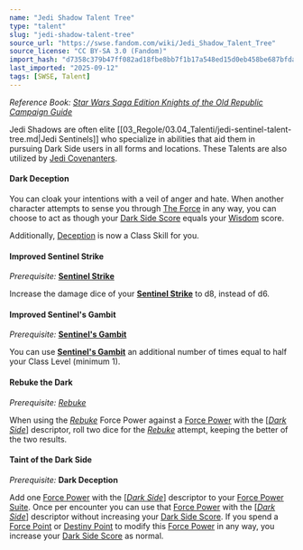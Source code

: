 ```yaml
---
name: "Jedi Shadow Talent Tree"
type: "talent"
slug: "jedi-shadow-talent-tree"
source_url: "https://swse.fandom.com/wiki/Jedi_Shadow_Talent_Tree"
source_license: "CC BY-SA 3.0 (Fandom)"
import_hash: "d7358c379b47ff082ad18fbe8bb7f1b17a548ed15d0eb458be687bfdabbb0c69"
last_imported: "2025-09-12"
tags: [SWSE, Talent]
---
```

*Reference Book: [Star Wars Saga Edition Knights of the Old Republic Campaign Guide](https://swse.fandom.com/wiki/Star_Wars_Saga_Edition_Knights_of_the_Old_Republic_Campaign_Guide)*

Jedi Shadows are often elite [[03_Regole/03.04_Talenti/jedi-sentinel-talent-tree.md|Jedi Sentinels]] who specialize in abilities that aid them in pursuing Dark Side users in all forms and locations. These Talents are also utilized by [Jedi Covenanters](https://swse.fandom.com/wiki/Jedi_Covenanters).

#### **Dark Deception**
You can cloak your intentions with a veil of anger and hate. When another character attempts to sense you through [The Force](https://swse.fandom.com/wiki/The_Force) in any way, you can choose to act as though your [Dark Side Score](https://swse.fandom.com/wiki/Dark_Side_Score) equals your [Wisdom](https://swse.fandom.com/wiki/Wisdom) score.

Additionally, [Deception](https://swse.fandom.com/wiki/Deception) is now a Class Skill for you.

#### **Improved Sentinel Strike**
*Prerequisite:* **[Sentinel Strike](https://swse.fandom.com/wiki/Sentinel_Strike)**

Increase the damage dice of your **[Sentinel Strike](https://swse.fandom.com/wiki/Sentinel_Strike)** to d8, instead of d6.

#### **Improved Sentinel's Gambit**
*Prerequisite:* **[Sentinel's Gambit](https://swse.fandom.com/wiki/Sentinel's_Gambit)**

You can use **[Sentinel's Gambit](https://swse.fandom.com/wiki/Sentinel's_Gambit)** an additional number of times equal to half your Class Level (minimum 1).

#### **Rebuke the Dark**
*Prerequisite:* *[Rebuke](https://swse.fandom.com/wiki/Rebuke)*

When using the *[Rebuke](https://swse.fandom.com/wiki/Rebuke)* Force Power against a [Force Power](https://swse.fandom.com/wiki/Force_Power) with the [*[Dark Side](https://swse.fandom.com/wiki/Dark_Side)*] descriptor, roll two dice for the *[Rebuke](https://swse.fandom.com/wiki/Rebuke)* attempt, keeping the better of the two results.

#### **Taint of the Dark Side**
*Prerequisite:* **Dark Deception**

Add one [Force Power](https://swse.fandom.com/wiki/Force_Power) with the [*[Dark Side](https://swse.fandom.com/wiki/Dark_Side)*] descriptor to your [Force Power Suite](https://swse.fandom.com/wiki/Force_Power_Suite). Once per encounter you can use that [Force Power](https://swse.fandom.com/wiki/Force_Power) with the [*[Dark Side](https://swse.fandom.com/wiki/Dark_Side)*] descriptor without increasing your [Dark Side Score](https://swse.fandom.com/wiki/Dark_Side_Score). If you spend a [Force Point](https://swse.fandom.com/wiki/Force_Point) or [Destiny Point](https://swse.fandom.com/wiki/Destiny_Point) to modify this [Force Power](https://swse.fandom.com/wiki/Force_Power) in any way, you increase your [Dark Side Score](https://swse.fandom.com/wiki/Dark_Side_Score) as normal.
